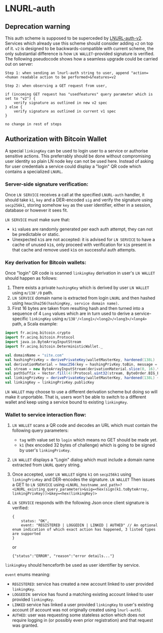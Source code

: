 # LNURL-auth

## Deprecation warning

This auth scheme is supposed to be superceded by [LNURL-auth-v2](lnurl-auth-v2.md). Services which already use this scheme should consider adding `v2` on top of it. `v2` is designed to be backwards-compatible with current scheme, the only substantial difference is how `LN WALLET`-provided signature is verified. The following pseudocode shows how a seamless upgrade could be carried out on server:

```
Step 1: when sending an lnurl-auth string to user, append "action=<human readable action to be performed>&features=v2

Step 2: when observing a GET request from user,

if (incoming GET request has "usedfeatures" query parameter which is set to "v2") {
    verify signature as outlined in new v2 spec
} else {
    verify signature as outlined in current v1 spec
}

no change in rest of steps
```

## Authorization with Bitcoin Wallet

A special `linkingKey` can be used to login user to a service or authorise sensitive actions. This preferrably should be done without compromising user identity so plain LN node key can not be used here. Instead of asking for user credentials a service could display a "login" QR code which contains a specialized `LNURL`.

### Server-side signature verification:

Once `LN SERVICE` receives a call at the specified `LNURL-auth` handler, it should take `k1`, `key` and a DER-encoded `sig` and verify the signature using `secp256k1`, storing somehow `key` as the user identifier, either in a session, database or however it sees fit.

`LN SERVICE` must make sure that:
 - `k1` values are randomly generated per each auth attempt, they can not be predictable or static.
 - Unexpected `k1`s are not accepted: it is advised for `LN SERVICE` to have a cache of unused `k1`s, only proceed with verification for `k1`s present in that cache and remove used `k1`s on successful auth attempts.

### Key derivation for Bitcoin wallets:

Once "login" QR code is scanned `linkingKey` derivation in user's `LN WALLET` should happen as follows:
1. There exists a private `hashingKey` which is derived by user `LN WALLET` using `m/138'/0` path.
2. `LN SERVICE` domain name is extracted from login `LNURL` and then hashed using `hmacSha256(hashingKey, service domain name)`.
3. First 16 bytes are taken from resulting hash and then turned into a sequence of 4 `Long` values which are in turn used to derive a service-specific `linkingKey` using `m/138'/<long1>/<long2>/<long3>/<long4>` path, a Scala example:

```Scala
import fr.acinq.bitcoin.crypto
import fr.acinq.bitcoin.Protocol
import java.io.ByteArrayInputStream
import fr.acinq.bitcoin.DeterministicWallet._

val domainName = "site.com"
val hashingPrivKey = derivePrivateKey(walletMasterKey, hardened(138L) :: 0L :: Nil)
val derivationMaterial = hmac256(key = hashingPrivKey.toBin, message = domainName)
val stream = new ByteArrayInputStream(derivationMaterial.slice(0, 16).toArray)
val pathSuffix = Vector.fill(4)(Protocol.uint32(stream, ByteOrder.BIG_ENDIAN)) // each uint32 call consumes next 4 bytes
val linkingPrivKey = derivePrivateKey(walletMasterKey, hardened(138L) +: pathSuffix)
val linkingKey = linkingPrivKey.publicKey
```

`LN WALLET` may choose to use a different derivation scheme but doing so will make it unportable. That is, users won't be able to switch to a different wallet and keep using a service bound to existing `linkingKey`.

### Wallet to service interaction flow:

1. `LN WALLET` scans a QR code and decodes an URL which must contain the following query parameters:
	- `tag` with value set to `login` which means no GET should be made yet.
	- `k1` (hex encoded 32 bytes of challenge) which is going to be signed by user's `linkingPrivKey`.
2. `LN WALLET` displays a "Login" dialog which must include a domain name extracted from `LNURL` query string.
3. Once accepted, user `LN WALLET` signs `k1` on `secp256k1` using `linkingPrivKey` and DER-encodes the signature. `LN WALLET` Then issues a GET to `LN SERVICE` using `<LNURL_hostname_and_path>?<LNURL_existing_query_parameters>&sig=<hex(sign(k1.toByteArray, linkingPrivKey))>&key=<hex(linkingKey)>` 
4. `LN SERVICE` responds with the following Json once client signature is verified: 
    ```
    {
        status: "OK", 
        event: "REGISTERED | LOGGEDIN | LINKED | AUTHED" // An optional enum indication of which exact action has happened, 3 listed types are supported
    }
    ```
    or
    
    ```
    {"status":"ERROR", "reason":"error details..."}
    ```
    
`linkingKey` should henceforth be used as user identifier by service. 

`event` enums meaning:
- `REGISTERED`: service has created a new account linked to user provided `linkingKey`.
- `LOGGEDIN`: service has found a matching existing account linked to user provided `linkingKey`.
- `LINKED` service has linked a user provided `linkingKey` to user's existing account (if account was not originally created using `lnurl-auth`).
- `AUTHED`: user was requesting some stateless action which does not require logging in (or possibly even prior registration) and that request was granted.
